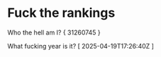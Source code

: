 # Fuck the rankings

Who the hell am I?
{ 31260745 }

What fucking year is it?
[ 2025-04-19T17:26:40Z ]
